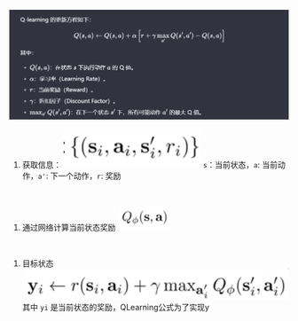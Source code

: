 
![alt text](assets/QLearning_func.png)

1. 获取信息：
![alt text](assets/QL_get.png) 
`s`：当前状态，`a`: 当前动作，`a'`: 下一个动作，`r`: 奖励
<br>

1. 通过网络计算当前状态奖励
![alt text](assets/QLearning_x.png)
<br>

1. 目标状态
![alt text](assets/Qlearning_y.png)
其中 `yi` 是当前状态的奖励，QLearning公式为了实现y



